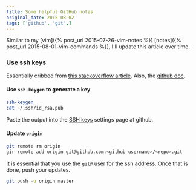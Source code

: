 ```yaml
---
title: Some helpful GitHub notes
original_date: 2015-08-02
tags: ['github', 'git',]
---
```

Similar to my [vim]({% post_url 2015-07-26-vim-notes %}) 
[notes]({% post_url 2015-08-01-vim-commands %}), 
I'll update this article over time.

### Use ssh keys

Essentially cribbed from [this stackoverflow
article](http://stackoverflow.com/a/24572857).
Also, the [github doc](https://help.github.com/articles/generating-ssh-keys/).

#### Use `ssh-keygen` to generate a key

```bash
ssh-keygen
cat ~/.ssh/id_rsa.pub
```

Paste the output into the [SSH keys](https://github.com/settings/ssh) 
settings page at github.

#### Update `origin`

```bash
git remote rm origin
gir remote add origin git@github.com:<github username>/<repo>.git
```

It is essential that you use the `git@` user for the ssh address.
Once that is done, push your updates.

```bash
git push -u origin master
```
